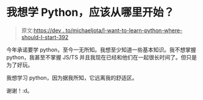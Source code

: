 # 我想学 Python，应该从哪里开始？

> 原文:[https://dev . to/michaeljota/I-want-to-learn-python-where-should-I-start-392](https://dev.to/michaeljota/i-want-to-learn-python-where-should-i-start-392)

今年承诺要学 python，至今一无所知。我想至少知道一些基本知识。我不想掌握 python，我甚至不掌握 JS/TS 并且我现在已经和他们在一起很长时间了。但只是为了好玩。

我想学习 python，因为据我所知，它远离我的舒适区。

谢谢！:d。